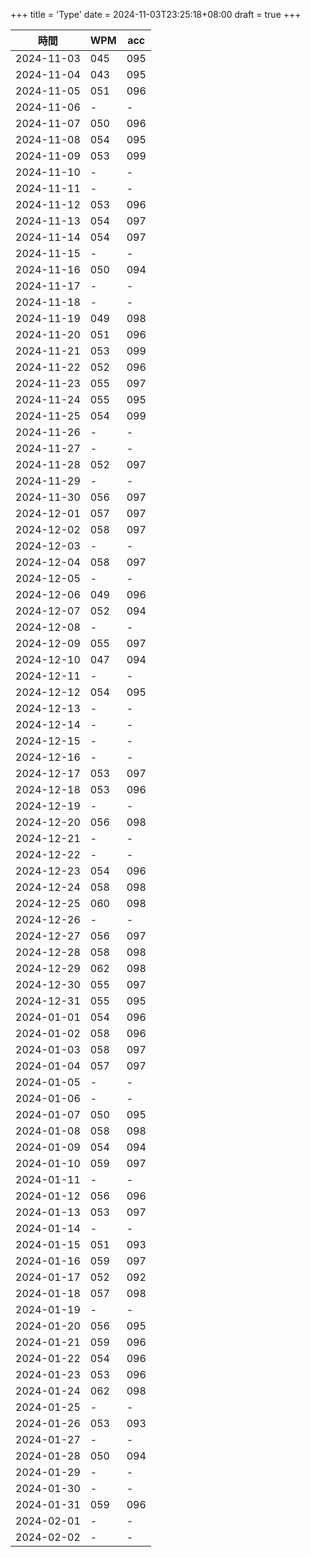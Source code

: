 +++
title = 'Type'
date = 2024-11-03T23:25:18+08:00
draft = true
+++

|    時間    |  WPM  |  acc  |
|------------|-------|-------|
| 2024-11-03 |  045  |  095  |
| 2024-11-04 |  043  |  095  |
| 2024-11-05 |  051  |  096  |
| 2024-11-06 |   -   |   -   |
| 2024-11-07 |  050  |  096  |
| 2024-11-08 |  054  |  095  |
| 2024-11-09 |  053  |  099  |
| 2024-11-10 |   -   |   -   |
| 2024-11-11 |   -   |   -   |
| 2024-11-12 |  053  |  096  |
| 2024-11-13 |  054  |  097  |
| 2024-11-14 |  054  |  097  |
| 2024-11-15 |   -   |   -   |
| 2024-11-16 |  050  |  094  |
| 2024-11-17 |   -   |   -   |
| 2024-11-18 |   -   |   -   |
| 2024-11-19 |  049  |  098  |
| 2024-11-20 |  051  |  096  |
| 2024-11-21 |  053  |  099  |
| 2024-11-22 |  052  |  096  |
| 2024-11-23 |  055  |  097  |
| 2024-11-24 |  055  |  095  |
| 2024-11-25 |  054  |  099  |
| 2024-11-26 |   -   |   -   |
| 2024-11-27 |   -   |   -   |
| 2024-11-28 |  052  |  097  |
| 2024-11-29 |   -   |   -   |
| 2024-11-30 |  056  |  097  |
| 2024-12-01 |  057  |  097  |
| 2024-12-02 |  058  |  097  |
| 2024-12-03 |   -   |   -   |
| 2024-12-04 |  058  |  097  |
| 2024-12-05 |   -   |   -   |
| 2024-12-06 |  049  |  096  |
| 2024-12-07 |  052  |  094  |
| 2024-12-08 |   -   |   -   |
| 2024-12-09 |  055  |  097  |
| 2024-12-10 |  047  |  094  |
| 2024-12-11 |   -   |   -   |
| 2024-12-12 |  054  |  095  |
| 2024-12-13 |   -   |   -   |
| 2024-12-14 |   -   |   -   |
| 2024-12-15 |   -   |   -   |
| 2024-12-16 |   -   |   -   |
| 2024-12-17 |  053  |  097  |
| 2024-12-18 |  053  |  096  |
| 2024-12-19 |   -   |   -   |
| 2024-12-20 |  056  |  098  |
| 2024-12-21 |   -   |   -   |
| 2024-12-22 |   -   |   -   |
| 2024-12-23 |  054  |  096  |
| 2024-12-24 |  058  |  098  |
| 2024-12-25 |  060  |  098  |
| 2024-12-26 |   -   |   -   |
| 2024-12-27 |  056  |  097  |
| 2024-12-28 |  058  |  098  |
| 2024-12-29 |  062  |  098  |
| 2024-12-30 |  055  |  097  |
| 2024-12-31 |  055  |  095  |
| 2024-01-01 |  054  |  096  |
| 2024-01-02 |  058  |  096  |
| 2024-01-03 |  058  |  097  |
| 2024-01-04 |  057  |  097  |
| 2024-01-05 |   -   |   -   |
| 2024-01-06 |   -   |   -   |
| 2024-01-07 |  050  |  095  |
| 2024-01-08 |  058  |  098  |
| 2024-01-09 |  054  |  094  |
| 2024-01-10 |  059  |  097  |
| 2024-01-11 |   -   |   -   |
| 2024-01-12 |  056  |  096  |
| 2024-01-13 |  053  |  097  |
| 2024-01-14 |   -   |   -   |
| 2024-01-15 |  051  |  093  |
| 2024-01-16 |  059  |  097  |
| 2024-01-17 |  052  |  092  |
| 2024-01-18 |  057  |  098  |
| 2024-01-19 |   -   |   -   |
| 2024-01-20 |  056  |  095  |
| 2024-01-21 |  059  |  096  |
| 2024-01-22 |  054  |  096  |
| 2024-01-23 |  053  |  096  |
| 2024-01-24 |  062  |  098  |
| 2024-01-25 |   -   |   -   |
| 2024-01-26 |  053  |  093  |
| 2024-01-27 |   -   |   -   |
| 2024-01-28 |  050  |  094  |
| 2024-01-29 |   -   |   -   |
| 2024-01-30 |   -   |   -   |
| 2024-01-31 |  059  |  096  |
| 2024-02-01 |   -   |   -   |
| 2024-02-02 |   -   |   -   |

